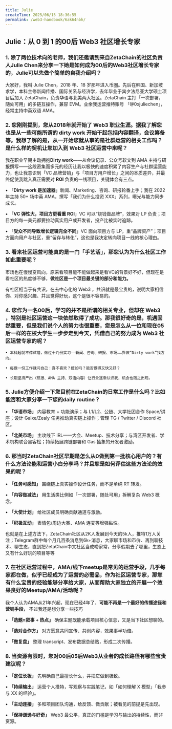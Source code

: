 ```yaml
---
title: Julie
createTime: 2025/06/15 18:36:55
permalink: /web3-handbook/6ak64nbh/
---
```

## Julie：从 0 到 1 的00后 Web3 社区增长专家

### 1. 除了两位技术向的老师，我们还邀请到来自ZetaChain的社区负责人Julie Chen来分享一下她是如何成为00后的Web3社区增长专家的，Julie可以先做个简单的自我介绍吗？
    
大家好，我叫 Julie Chen，2018 年、18 岁那年进入币圈。先后在韩国、新加坡求学，本科主修新闻传播、国际关系与经济学，去年毕业于宾夕法尼亚大学硕士项目后加入 ZetaChain，负责华语与北美两大社区。ZetaChain 主打「一次部署，随处可用」的多链互操作，兼容 EVM。业余我运营推特账号 「@0xjuliechen」，经常主持中英双语 AMA。
    
### 2. 您刚刚提到，您从2018年就开始了 Web3 职业生涯。据我了解您也是从一些可能所谓的 dirty work 开始干起包括内容翻译，会议筹备等。我想了解的是，从一开始您就从事的是社群运营的相关工作吗？是什么样的契机让您加入到 Web3 社区运营中来呢？
    
我在职业早期主动拥抱**Dirty work**——从会议记录、公众号软文到 AMA 主持与研报撰写——这段密集而多元的经历让我以极快的速度积累了内容生产与社群运营能力，也让我意识到「VC 品牌营销」与「项目方用户增长」之间的本质差异，并最终促使我跳入真正需要对 **ROI** 负责的一线项目，关键体会有三点。
    
• 「**Dirty work 是加速器**」新闻、Marketing、咨询、研报轮番上手；我在 2022 年主持 50+ 场中英 AMA，撰写「我们为什么投资 XXX」系列，曝光与能力同步成长。
    
• 「**VC 弹性大，项目方更看重 ROI**」VC 可以“烧钱做品牌”，效果对 LP 负责；项目方的每一美元都要拉动真实用户或开发者，投产比被实时追踪。
    
• 「**受众不同导致增长逻辑完全不同**」VC 面向项目方与 LP，重“品牌资产”；项目方面向用户与社区，重“留存与转化”，这也是我决定转向项目一线的核心理由。
    
### 3. 看来社区运营可能真的是一门「手艺活」，那您认为为什么社区工作如此重要呢？
    
市场也在慢慢变风向，原来看项目能不能做起来是看VC的背景好不好，但现在是看社区的热度够不够，**做社区是一个项目最关键的部分和能力。**
    
有社区相当于有共识，在去中心化的 Web3 ，共识就是最宝贵的，说明大家相信你、对你感兴趣、并且觉得好玩，这个是很不容易的。
    
### 4. 您作为一名00后，学习的并不是所谓的相关专业，但却在 Web3 ，特别是社区运营这一块依然取得了成功。那我很好奇的是，机遇固然重要，但是我们说个人的努力也很重要，您是怎么从一位和现在05后一样的在校大学生一步步走到今天，凭借自己的努力成为 Web3 社区运营专家的呢？
    
    • 本科起就不停试错，做过十几份实习——新闻、咨询、研报、市场……靠做“Dirty work”找方向。
    
    • 每做一份工作就问自己：喜不喜欢？擅长吗？能否做得又快又好？
    
    • 长期坚持产出（研报、AMA 主持、双语内容）让行业逐渐认识我，机会也随之出现。
    
### 5. Julie方便介绍一下您目前在ZetaChain的日常工作是什么吗？比如能否和大家分享一下您的daily routine？
    
• **「华语市场」** 内容教育 + 功能演示；与 L1/L2、公链、大学社团合作 Space/讲座；设计 Galxe/Zealy 任务推动真实链上操作；管理 TG / Twitter / Discord 社区。
    
• **「北美市场」** 主攻线下 IRL——大会、Meetup、技术分享；与湾区开发者、学术机构联合黑客松；持续拓展跨链部署和 Gas 抽象的开发者激励。
    
### 6. 那当时ZetaChain社区早期是怎么从0做到第一批核心用户的？有什么方法论能和运营小白分享吗？并且您是如何评估这些方法论的效果的呢？
    
• **「任务可感知」** 围绕链上真实操作设计任务，而不是单纯 RT 转发。
    
• **「内容做减法」** 用生活类比例如「一次部署，随处可用」拆解复杂 Web3 概念。
    
• **「大使计划」** 给社区成员明确贡献通道与激励。
    
• **「积极互动」** 表情包/周边大赛、AMA 连麦等增强黏性。
    
也就是在上述方法下，ZetaChain社区从2K人发展到今天的5k人，推特1万人关注；Telegram群中每个月几百条消息到6k+消息，大家聊市场和币价、再到聊技术、聊生态，直到把ZetaChain中文社区当成唠家常，分享假期去了哪里，生态上又有什么好玩的项目等等
    
### 7. 在社区运营过程中，AMA/线下meetup是常见的运营手段，几乎每家都在做，似乎已经成为了运营的必需品，作为社区运营专家，那您有什么宝贵的经验能够分享给大家，从而帮助大家独立的开展一个效果良好的Meetup/AMA/活动呢？
    
我个人认为AMA从21年兴起，现在已经4年了，**可能不再是一个最好的传播途径和营销手段，** 不过我还是想分享一些技巧
    
• **「选题=叙事 + 热点」** 确保主题既能承载项目核心信息，又是当下社区想聊的。
    
• **「选对合作方」** 对方愿意共同宣传、共创内容，效果事半功倍。
    
• **「做复盘」** 整理 transcript、发布数据总结贴，形成二次传播。
    
### 8. 当资源有限时，您对00后05后Web3从业者的成长路径有哪些宝贵建议呢？
    
• **「定位长板」** 先明确自己最擅长什么，并把它做到极致。
    
• **「持续输出」** 运营个人推特，写观察与实践笔记，如「如何理解 X 模型」「我参与 XX 的经验」。
    
• **「主动连接」** 多和项目团队沟通，给反馈、做贡献；被看见的前提是先出现。
    
• **「保持谦逊与好奇」** Web3 最公平，真正的门槛是学习与输出的持续性，而非资源。